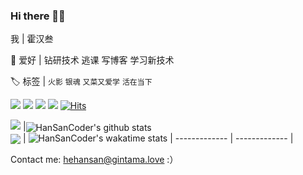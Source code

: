 ### Hi there 👋😃

我 | 霍汉叁

🎃 爱好 | 钻研技术 逃课 写博客 学习新技术

🏷️ 标签 | `火影` `银魂` `又菜又爱学` `活在当下`

<a title="juejin" target="_blank" href="https://juejin.cn/user/2483142306569175"><img src="https://img.shields.io/badge/dynamic/json?url=https%3A%2F%2Fapi.swo.moe%2Fstats%2Fjuejin%2F2483142306569175&query=count&color=282c34&label=%E6%8E%98%E9%87%91&labelColor=1e80ff&logo=juejin&logoColor=ffffff&suffix=+follower&longCache=true"/></a>
<a title="reddit" target="_blank" href="https://www.reddit.com/user/hehaner"><img src="https://img.shields.io/badge/dynamic/json?url=https%3A%2F%2Fapi.swo.moe%2Fstats%2Freddit%2Fhehaner&query=count&color=282c34&label=Reddit+Karma&labelColor=ff4500&logo=reddit&logoColor=ffffff&suffix=+follower&longCache=true"/></a>
<a title="github" target="_blank" herf="https://github.com/HanSanCoder"><img src="https://img.shields.io/badge/dynamic/json?url=https%3A%2F%2Fapi.swo.moe%2Fstats%2Fgithub%2FHanSanCoder&query=count&color=181717&label=GitHub&labelColor=282c34&logo=github&suffix=+follower&longCache=true"></a>
<a title="yuque" target="_blank" herf="https://www.yuque.com/hehansan/"><img src="https://img.shields.io/badge/dynamic/json?url=https%3A%2F%2Fapi.swo.moe%2Fstats%2Fyuque%2F39007488&query=count&color=282c34&label=%E8%AF%AD%E9%9B%80&labelColor=36d07c&logo=yuque&logoColor=ffffff&suffix=+follower&longCache=true"/></a>
<a href="https://hits.sh/github.com/HanSanCoder/"><img alt="Hits" src="https://hits.sh/github.com/HanSanCoder.svg?color=6c35de&labelColor=241b35"/></a>
<!--
<a title="zhihu" target="_blank" herf="https://wwww.zhihu.com/people/hehansan"><img src="https://img.shields.io/badge/dynamic/json?url=https%3A%2F%2Fapi.swo.moe%2Fstats%2Fzhihu%2Fhehansan&query=count&color=282c34&label=%E7%9F%A5%E4%B9%8E&labelColor=0084ff&logo=zhihu&logoColor=ffffff&suffix=+follower&longCache=true"></a>
-->

[<img src="https://img.shields.io/badge/Blog-FF4081"/>](https://hhsblog.cn) 
|<img align="center" src="https://github-readme-stats.vercel.app/api?username=HanSanCoder&count_private=true&icon_color=38bdae&title_color=38bdae&show_icons=true&hide_border=true&theme=transparent" alt="HanSanCoder's github stats" /> <br/> <img align="center" src="https://github-readme-stats.vercel.app/api/top-langs/?username=HanSanCoder&layout=compact&icon_color=38bdae&title_color=38bdae&hide=javascript,html&hide_border=true&theme=transparent&langs_count=5" /> | ![HanSanCoder's wakatime stats](https://github-readme-stats.vercel.app/api/wakatime?username=HanSanCoder&title_color=38bdae&range=all_time&layout=compact&theme=transparent)
| ------------- | ------------- |

Contact me: <a herf="mailto:hehansan@gintama.love"> hehansan@gintama.love </a> :）
